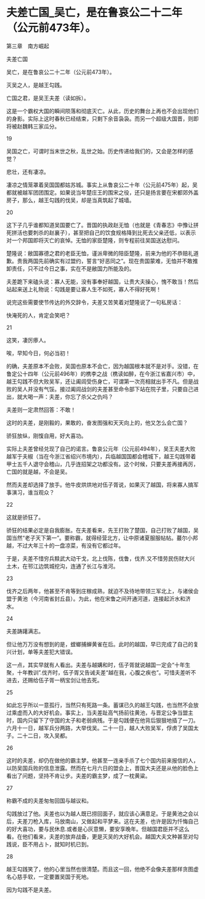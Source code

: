 # 夫差亡国_吴亡，是在鲁哀公二十二年（公元前473年）。

第三章　南方崛起

夫差亡国

吴亡，是在鲁哀公二十二年（公元前473年）。

灭吴之人，是越王勾践。

亡国之君，是吴王夫差（读如拆）。

这是一个霸权大国的瞬间陨落和彻底灭亡。从此，历史的舞台上再也不会出现他们的身影。实际上这时春秋已经结束，只剩下余音袅袅。而另一个超级大国晋，则即将被赵魏韩三家瓜分。

19

吴国之亡，可谓时当末世之秋，乱世之始。历史传递给我们的，又会是怎样的感觉？

悲壮，还有凄凉。

凄凉之情笼罩着吴国国都姑苏城。事实上从鲁哀公二十年（公元前475年）起，吴都就被越军团团围定。如果说当年楚庄王的围宋之役，还只是扬言要在宋都郊外盖房子，那么，越王勾践的伐吴，却是当真筑起了城墙。

20

这下子几乎谁都知道吴国要亡了。晋国的执政赵无恤（也就是《青春志》中豫让拼死拼活也要刺杀的赵襄子），甚至把自己的饮食规格降到比死去父亲还低，以表示对一个邦国即将灭亡的哀悼。无恤的家臣楚隆，则专程前往吴国送达慰问。

楚隆说：敝国寡德之君的老臣无恤，谨派卑微的陪臣楚隆，前来为他的不恭赔礼道歉。贵我两国先前确实有过盟约，誓言“好恶同之”。现在贵国蒙难，无恤并不敢推卸责任，只不过今日之事，实在不是敝国力所能及的。

夫差跪下来磕头说：寡人无能，没有事奉好越国，让贵大夫操心，愧不敢当！然后站起来送上礼物说：勾践是要让寡人生不如死，寡人不得好死啊！

说完这些需要使节传达的外交辞令，夫差又苦笑着对楚隆说了一句私房话：

快淹死的人，肯定会笑吧？

21

这笑，凄厉瘆人。

唉，早知今日，何必当初！

的确，夫差原本不会败，吴国也原本不会亡，因为越国根本就不是对手。没错，在鲁定公十四年（公元前496年）的槜李之战（槜读如醉，在今浙江省嘉兴市）中，越王勾践不但大败吴军，还让阖闾受伤身亡，可谓第一次亮相就出手不凡。但是战败的吴人并没有气馁。接过阖闾战剑的夫差甚至命令部下站在院子里，只要自己进出，就大喝一声：夫差，你忘了杀父之仇吗？

夫差则一定肃然回答：不敢！

这时的夫差，是刚毅的，果敢的，奋发图强和天天向上的，他又怎么会亡国？

骄狂放纵，刚愎自用，好大喜功。

实际上夫差曾经兑现了自己的诺言。鲁哀公元年（公元前494年），吴王夫差大败越军于夫椒（当在今浙江省绍兴市境内），兵临越国国都会稽城下，越王勾践带着甲士五千人退守会稽山，几乎连招架之功都没有。这个时候，只要夫差再接再厉，亡国的就是越，不会是吴。

然而夫差却选择了放手。他牛皮烘烘地对伍子胥说，如果灭了越国，将来寡人搞军事演习，谁当观众？

22

这就是骄狂了。

骄狂的结果必定是自我膨胀。在夫差看来，先王打败了楚国，自己打败了越国，吴国当然“老子天下第一”。要称霸，就得经营北方，让中原诸夏服服帖帖。蕞尔小邦越，不过大年三十的一盘凉菜，有没有它都过年。

于是，夫差不惜穷兵黩武大动干戈，北上伐陈，伐鲁，伐齐.又不惜劳民伤财大兴土木，在邗江边筑城挖沟，连通了长江与淮河。

23

伐齐之后两年，他甚至不肯等到庄稼成熟，就迫不及待地带领三军北上，与诸侯会盟于黄池（今河南省封丘县）。为此，他在宋鲁之间开通河道，连接起沂水和济水。

24

夫差踌躇满志。

但让他万万没有想到的是，螳螂捕蝉黄雀在后。此时的越国，早已完成了自己的复兴计划，单等夫差犯大错误。

这一点，其实早就有人看出。夫差与越媾和时，伍子胥就说越国一定会“十年生聚，十年教训”.伐齐时，伍子胥又告诫夫差“越在我，心腹之疾也”。可惜夫差听不进去，还赐给伍子胥一柄宝剑让他去死。

25

如此忘乎所以一意孤行，当然只有死路一条。蓄谋已久的越王勾践，也当然不会放过乘虚而入的大好机会。事实上，当夫差趾高气扬前往黄池，与晋定公争当盟主时，国内只留下了守国的太子和老弱病残。于是勾践便在他背后狠狠地插了一刀。六月十一日，越军兵分两路，大举伐吴。二十一日，越人大败吴军，俘虏了吴国太子。二十二日，攻入吴都。

26

这时的夫差，却仍在做他的霸主梦。他甚至一连亲手杀了七个国内前来报信的人，以防吴国兵败的信息泄露。然而在七月六日的盟会上，晋国大夫还是从他的脸色上看出了问题，坚持不肯让步。夫差的霸主梦，成了一枕黄粱。

27

称霸不成的夫差匆匆回国与越议和。

勾践放过了他。夫差也以为越人既已捞回面子，就应该心满意足。于是黄池之会以后，夫差刀枪入库，马放南山，又做起和平梦来。这在夫差，也许是因为忏悔自己的好大喜功，要与民休息.或者是心灰意懒，要安享晚年。但越国君臣并不这么看。在他们看来，夫差的放弃战备，更是灭吴的大好机会。越国大夫文种甚至对勾践说，臣不用占卜，就知时机已到。

28

越王勾践笑了，他的心里当然也很清楚。而且这一回，他绝不会像夫差那样贪图虚名心慈手软，一定要置吴国于死地。

因为勾践不是夫差。